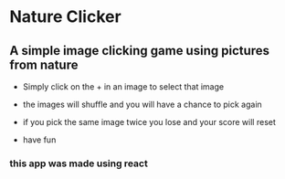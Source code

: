 # Nature Clicker

## A simple image clicking game using pictures from nature

* Simply click on the + in an image to select that image
* the images will shuffle and you will have a chance to pick again
* if you pick the same image twice you lose and your score will reset

* have fun

### this app was made using react
